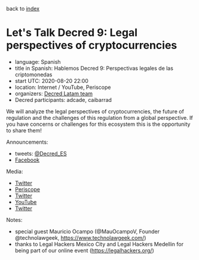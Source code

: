 back to [index](index.md)

# Let's Talk Decred 9: Legal perspectives of cryptocurrencies

- language: Spanish
- title in Spanish: Hablemos Decred 9: Perspectivas legales de las criptomonedas
- start UTC: 2020-08-20 22:00
- location: Internet / YouTube, Periscope
- organizers: [Decred Latam team](https://twitter.com/Decred_ES)
- Decred participants: adcade, caibarrad

We will analyze the legal perspectives of cryptocurrencies, the future of regulation and the challenges of this regulation from a global perspective. If you have concerns or challenges for this ecosystem this is the opportunity to share them!

Announcements:

- tweets: [@Decred_ES](https://twitter.com/Decred_ES/status/1294416104723488769)
- [Facebook](https://www.facebook.com/groups/decredinternational/permalink/4161753393898303/)

Media:

- [Twitter](https://twitter.com/Decred_ES/status/1296567985918717957)
- [Periscope](https://www.pscp.tv/w/cg2YpzF6WUViTEFxcXlsS2V8MXlvS01YQm1vbGp4UXw7-oR1QnOygRUxfXIUeox6CV3CsmvI5HuucZ83splv)
- [Twitter](https://twitter.com/Decred_ES/status/1296570295176712192)
- [YouTube](https://www.youtube.com/watch?v=VzELuWRqCo4)
- [Twitter](https://twitter.com/Decred_ES/status/1296570890956808201)

Notes:

- special guest Mauricio Ocampo (@MauOcampoV, Founder @technolawgeek, https://www.technolawgeek.com/)
- thanks to Legal Hackers Mexico City and Legal Hackers Medellin for being part of our online event (https://legalhackers.org/)
